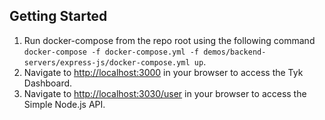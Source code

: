 ## Getting Started
1. Run docker-compose from the repo root using the following command `docker-compose -f docker-compose.yml -f demos/backend-servers/express-js/docker-compose.yml up`.
2. Navigate to [http://localhost:3000](http://localhost:3000) in your browser to access the Tyk Dashboard.
3. Navigate to [http://localhost:3030/user](http://localhost:3030/user) in your browser to access the Simple Node.js API.
